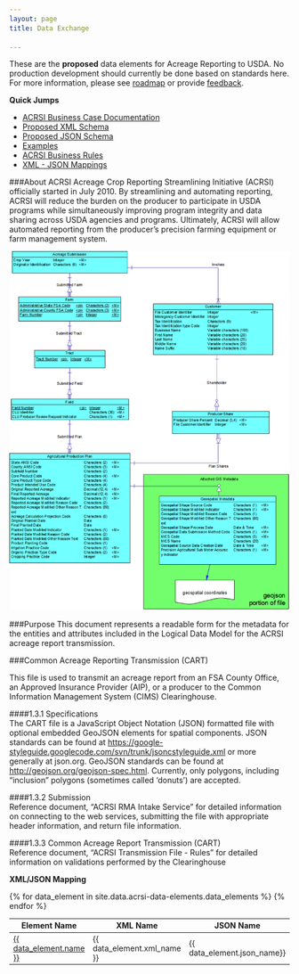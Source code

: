 ```yaml
---
layout: page
title: Data Exchange

---
```


These are the __proposed__ data elements for Acreage Reporting to USDA.  No production development
should currently be done based on standards here.  For more information, please see [roadmap](../roadmap.html) or provide [feedback](../contribute.html).

**Quick Jumps**  

*  [ACRSI Business Case Documentation](about-acrsi.html)  
*  [Proposed XML Schema](https://github.com/bbrotsos/ACRSI-Data-Standard/tree/master/ag-acrsi.iepd)  
*  [Proposed JSON Schema](https://github.com/bbrotsos/ACRSI-Data-Standard/tree/master/json-schema)  
*  [Examples](https://github.com/bbrotsos/ACRSI-Data-Standard/tree/master/examples)  
*  [ACRSI Business Rules](data-elements/business_rules.html) 
*  [XML - JSON Mappings](#xml_json) 



###About ACRSI
Acreage Crop Reporting Streamlining Initiative (ACRSI) officially started in July 2010. By streamlining and 
automating reporting, ACRSI will reduce the burden on the producer to participate in USDA programs while 
simultaneously improving program integrity and data sharing across USDA agencies and programs. 
Ultimately, ACRSI will allow automated reporting from the producer’s precision farming equipment or 
farm management system.  

![Logical Model](assets/img/logical_model.png)


###Purpose
This document represents a readable form for the metadata for the entities and attributes included in the 
Logical Data Model for the ACRSI acreage report transmission.

###Common Acreage Reporting Transmission (CART)

This file is used to transmit an acreage report from an FSA County Office, an Approved Insurance Provider 
(AIP), or a producer to the Common Information Management System (CIMS) Clearinghouse.    

####1.3.1	Specifications  
The CART file is a JavaScript Object Notation (JSON) formatted file with optional embedded GeoJSON 
elements for spatial components. JSON standards can be found at
 https://google-styleguide.googlecode.com/svn/trunk/jsoncstyleguide.xml or more generally at json.org. 
 GeoJSON standards can be found at http://geojson.org/geojson-spec.html. 
 Currently, only polygons, including “inclusion” polygons (sometimes called ‘donuts’) are accepted.  
 
####1.3.2	Submission  
Reference document, “ACRSI RMA Intake Service” for detailed information on connecting to the web services,
 submitting the file with appropriate header information, and return file information.
 
####1.3.3	Common Acreage Report Transmission (CART)  
Reference document, “ACRSI Transmission File - Rules” for detailed information on validations performed by 
the Clearinghouse

<a name="xml_json"/>

**XML/JSON Mapping**
<table class="table table-striped">
   <thead>
      <tr>
          <th>Element Name</th>
          <th>XML Name</th>
          <th>JSON Name</th>
      </tr>
    </thead>
    {% for data_element in site.data.acrsi-data-elements.data_elements %}
        <tr>
				<td><a href="data-elements/{{ data_element.page_name }}.html">{{ data_element.name }}</a></td>
				<td>
					{{ data_element.xml_name }}
				</td>
				<td>{{ data_element.json_name}}</td>
		</tr>
		{% endfor %}
</table>
    
    




